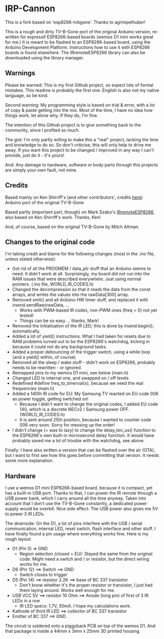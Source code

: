# IRP-Cannon

This is a fork based on 'esp8266-tvbgone'.
Thanks to agrimpelhuber!

This is a rough and dirty TV-B-Gone port of the original Arduino version, re-written for expressif ESP8266-based boards (wemos D1 mini works great for me.) It is meant to be flashed to an ESP8266-based board, using the Arduino Development Platform. Instructions how to use it with ESP8266 boards is found elsewhere. The IRremoteESP8266 library can also be downloaded using the library manager.

## Warnings

Please be warned: This is my first Github project, so expect lots of formal mistakes. This readme is probably the first one. English is also not my native language, so be kind.

Second warning: My programming style is based on trial & error, with a lot of copy & paste getting into the mix. Most of the time, I have no idea how things work, let alone why. If they do, I'm fine.

The intention of this Github project is to give something back to the community, since I profited so much.

The gist: I'm only partly willing to make this a "real" project, lacking the time and knowledge to do so. So don't criticise, this will only help to drive me away. If you want this project to be changed / improved in any way I can't provide, just do it - it's yours!

And: Any damage to hardware, software or body parts through this projects are simply your own fault, not mine.

## Credits

Based mainly on Ken Shirriff's (and other contributors', credits [here](https://github.com/shirriff/Arduino-TV-B-Gone)) Arduino port of the original TV-B-Gone

Based partly (important part, though) on Mark Szabo's [IRremoteESP8266](https://github.com/markszabo/IRremoteESP8266), also based on Ken Shirriff's work. Thanks, Ken!

And, of course, based on the original TV-B-Gone by Mitch Altman.

## Changes to the original code

I'm taking credit and blame for the following changes (most in the .ino file, unless stated otherwise):

* Got rid of all the PROGMEM / data_ptr stuff that an Arduino seems to need. It didn't work at all. Surprisingly, my board did not run into the RAM issues that were described everywhere. Just using normal pointers. (.ino file, WORLD_IR_CODES.h)
* Changed the decompression so that it reads the data from the const arrays, and writes the values into the rawData\[300\] array.
* Removed xmit() and all Arduino HW timer stuff, and replaced it with irsend.sendRaw(rawData, ...
  * Works with PWM-based IR codes, non-PWM ones (freq = 0) not yet tested!
  * Things can be so easy ... thanks, Mark!
* Removed the initialisation of the IR LED; this is done by irsend.begin(); automatically.
* Added a lot of yield() instructions. What I had taken for resets due to RAM problems turned out to be the ESP8266's watchdog, kicking in because it could not do any background tasks.
* Added a proper debouncing of the trigger switch, using a while loop (and a yield() within, of course).
* Removed all the sleep / wake stuff - didn't work on ESP8266, probably needs to be rewritten - or ignored.
* Remapped pins to my wemos D1 mini, see below (main.h)
* Changed LED to internal one, and swapped on / off levels
* Redefined #define freq_to_timerval(x), because we need the real frequencies (main.h)
* Added a 140th IR code for EU: My Samsung TV reacted on EU code 006 as power toggle, getting switched on!
  * Because I didn't want to change the original codes, I added EU code 140, which is a discrete NECv2 / Samsung power OFF.  (WORLD_IR_CODES.h)
  * It is sent around 25th position, because I wanted to counter code 006 very soon. Sorry for messing up the order!
* I didn't change (= was to lazy) to change the delay_ten_us() function to the ESP8266's own built-in microsecond delay function. It would have probably saved me a lot of trouble with the watchdog, see above.

Finally: I have also written a version that can be flashed over the air (OTA), but I want to first see how this goes before committing that version. It needs some more explanation.

## Hardware

I use a wemos D1 mini ESP8266-based board, because it is compact, yet has a built-in USB port. Thanks to that, I can power the IR remote through a USB power bank, which I carry around all the time anyway. Taken into account that I don't use the TV-B-Gone constantly, a dedicated power supply would be overkill. Nice side effect: The USB power also gives me 5V to power 3 IR LEDs.

The downside: On the D1, a lot of pins interfere with the USB / serial communication, internal LED, reset switch, flash interface and other stuff. I have finally found a pin usage where everything works fine. Here is my rough layout:

* D1 (Pin 5) => GND
  * Region selection (closed = EU): Stayed the same from the original code. Might need a switch and / or resistor, but the direct wiring works for me.
* D6 (Pin 12) ==> Switch ==> GND
  * Switch closes to trigger
* D5 (Pin 14) ==> resistor 2.2K ==> base of BC 337 transistor
  * Don't know whether it's the proper resistor or transistor, I just had them laying around. Works well enough for me.
* USB VCC 5V ==> resistor 10 Ohm ==> Anode (long pin) of first of 3 IR LEDs in a row
  * IR LED specs: 1,7V, 50mA. I hope my calculations work.
* Kathode of third IR LED ==> collector of BC 337 transistor
* Emitter of BC 337 ==> GND

The circuit is soldered onto a piggyback PCB on top of the wemos D1. And that package is inside a 44mm x 3mm x 25mm 3D printed housing.
